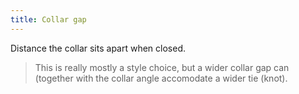 ```yaml
---
title: Collar gap
---
```


Distance the collar sits apart when closed.

> This is really mostly a style choice, but a wider collar gap can (together with the collar angle accomodate a wider tie (knot).